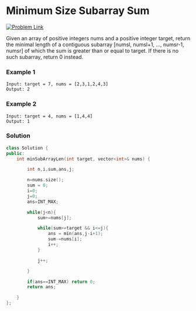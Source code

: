 # Minimum Size Subarray Sum

[![Problem Link](https://img.shields.io/badge/-LeetCode-FFA116?style=for-the-badge&logo=LeetCode&logoColor=black)](https://leetcode.com/problems/minimum-size-subarray-sum)

Given an array of positive integers nums and a positive integer target, return the minimal length of a contiguous subarray [numsl, numsl+1, ..., numsr-1, numsr] of which the sum is greater than or equal to target. If there is no such subarray, return 0 instead.

### Example 1

```
Input: target = 7, nums = [2,3,1,2,4,3]
Output: 2
```

### Example 2

```
Input: target = 4, nums = [1,4,4]
Output: 1
```

### Solution

```cpp
class Solution {
public:
    int minSubArrayLen(int target, vector<int>& nums) {

        int n,i,sum,ans,j;

        n=nums.size();
        sum = 0;
        i=0;
        j=0;
        ans=INT_MAX;

        while(j<n){
            sum+=nums[j];

            while(sum>=target && i<=j){
                ans = min(ans,j-i+1);
                sum-=nums[i];
                i++;
            }

            j++;

        }

        if(ans==INT_MAX) return 0;
        return ans;

    }
};
```
